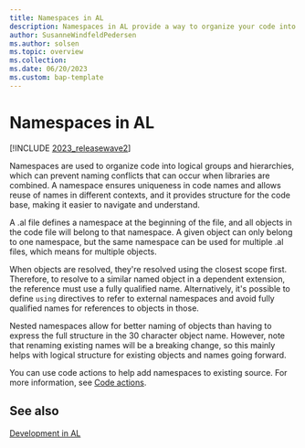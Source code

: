 ```yaml
---
title: Namespaces in AL
description: Namespaces in AL provide a way to organize your code into logical units and avoid naming conflicts.
author: SusanneWindfeldPedersen
ms.author: solsen
ms.topic: overview
ms.collection: 
ms.date: 06/20/2023
ms.custom: bap-template
---
```


# Namespaces in AL

[!INCLUDE [2023_releasewave2](../includes/2023_releasewave2.md)]

Namespaces are used to organize code into logical groups and hierarchies, which can prevent naming conflicts that can occur when libraries are combined. A namespace ensures uniqueness in code names and allows reuse of names in different contexts, and it provides structure for the code base, making it easier to navigate and understand.

A .al file defines a namespace at the beginning of the file, and all objects in the code file will belong to that namespace. A given object can only belong to one namespace, but the same namespace can be used for multiple .al files, which means for multiple objects.

When objects are resolved, they're resolved using the closest scope first. Therefore, to resolve to a similar named object in a dependent extension, the reference must use a fully qualified name. Alternatively, it's possible to define `using` directives to refer to external namespaces and avoid fully qualified names for references to objects in those.

<!--
As namespaces are useful for logical segmentation of extensions, the [AL Explorer](devenv-al-explorer.md) allows grouping objects by namespace, making it easier to find related objects. -->

Nested namespaces allow for better naming of objects than having to express the full structure in the 30 character object name. However, note that renaming existing names will be a breaking change, so this mainly helps with logical structure for existing objects and names going forward.

You can use code actions to help add namespaces to existing source. For more information, see [Code actions](devenv-code-actions.md).

## See also

[Development in AL](devenv-dev-overview.md)  